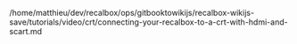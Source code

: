 /home/matthieu/dev/recalbox/ops/gitbooktowikijs/recalbox-wikijs-save/tutorials/video/crt/connecting-your-recalbox-to-a-crt-with-hdmi-and-scart.md